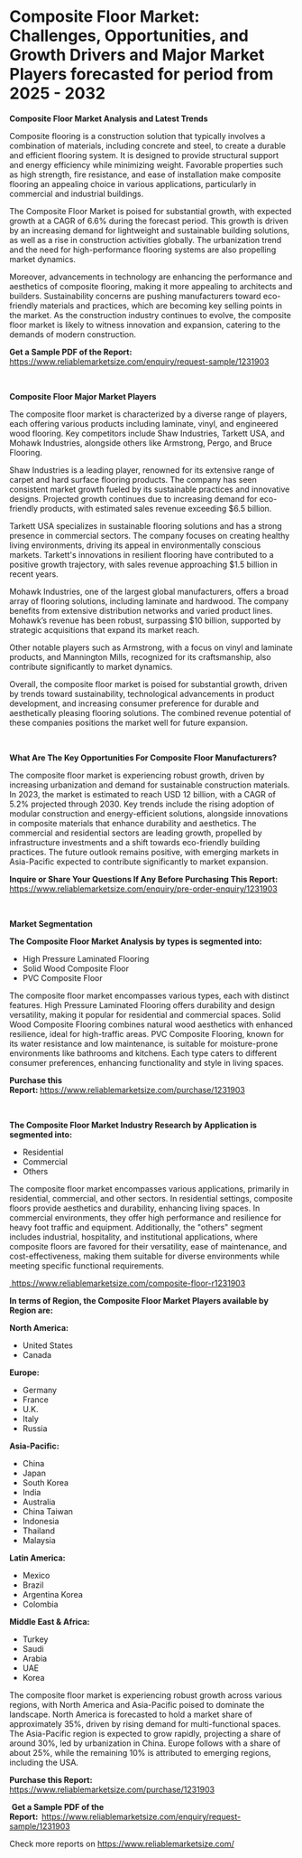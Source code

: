 <p><h1>Composite Floor Market: Challenges, Opportunities, and Growth Drivers and Major Market Players forecasted for period from 2025 - 2032</h1></p><p><strong>Composite Floor Market Analysis and Latest Trends</strong></p>
<p><p>Composite flooring is a construction solution that typically involves a combination of materials, including concrete and steel, to create a durable and efficient flooring system. It is designed to provide structural support and energy efficiency while minimizing weight. Favorable properties such as high strength, fire resistance, and ease of installation make composite flooring an appealing choice in various applications, particularly in commercial and industrial buildings.</p><p>The Composite Floor Market is poised for substantial growth, with expected growth at a CAGR of 6.6% during the forecast period. This growth is driven by an increasing demand for lightweight and sustainable building solutions, as well as a rise in construction activities globally. The urbanization trend and the need for high-performance flooring systems are also propelling market dynamics. </p><p>Moreover, advancements in technology are enhancing the performance and aesthetics of composite flooring, making it more appealing to architects and builders. Sustainability concerns are pushing manufacturers toward eco-friendly materials and practices, which are becoming key selling points in the market. As the construction industry continues to evolve, the composite floor market is likely to witness innovation and expansion, catering to the demands of modern construction.</p></p>
<p><strong>Get a Sample PDF of the Report:&nbsp;</strong> <a href="https://www.reliablemarketsize.com/enquiry/request-sample/1231903?utm_campaign=1995&utm_medium=2&utm_source=Github&utm_content=ia&utm_term=08022025&utm_id=composite-floor">https://www.reliablemarketsize.com/enquiry/request-sample/1231903</a></p>
<p>&nbsp;</p>
<p><strong>Composite Floor Major Market Players</strong></p>
<p><p>The composite floor market is characterized by a diverse range of players, each offering various products including laminate, vinyl, and engineered wood flooring. Key competitors include Shaw Industries, Tarkett USA, and Mohawk Industries, alongside others like Armstrong, Pergo, and Bruce Flooring.</p><p>Shaw Industries is a leading player, renowned for its extensive range of carpet and hard surface flooring products. The company has seen consistent market growth fueled by its sustainable practices and innovative designs. Projected growth continues due to increasing demand for eco-friendly products, with estimated sales revenue exceeding $6.5 billion.</p><p>Tarkett USA specializes in sustainable flooring solutions and has a strong presence in commercial sectors. The company focuses on creating healthy living environments, driving its appeal in environmentally conscious markets. Tarkett's innovations in resilient flooring have contributed to a positive growth trajectory, with sales revenue approaching $1.5 billion in recent years.</p><p>Mohawk Industries, one of the largest global manufacturers, offers a broad array of flooring solutions, including laminate and hardwood. The company benefits from extensive distribution networks and varied product lines. Mohawk’s revenue has been robust, surpassing $10 billion, supported by strategic acquisitions that expand its market reach.</p><p>Other notable players such as Armstrong, with a focus on vinyl and laminate products, and Mannington Mills, recognized for its craftsmanship, also contribute significantly to market dynamics. </p><p>Overall, the composite floor market is poised for substantial growth, driven by trends toward sustainability, technological advancements in product development, and increasing consumer preference for durable and aesthetically pleasing flooring solutions. The combined revenue potential of these companies positions the market well for future expansion.</p></p>
<p>&nbsp;</p>
<p><strong>What Are The Key Opportunities For Composite Floor Manufacturers?</strong></p>
<p><p>The composite floor market is experiencing robust growth, driven by increasing urbanization and demand for sustainable construction materials. In 2023, the market is estimated to reach USD 12 billion, with a CAGR of 5.2% projected through 2030. Key trends include the rising adoption of modular construction and energy-efficient solutions, alongside innovations in composite materials that enhance durability and aesthetics. The commercial and residential sectors are leading growth, propelled by infrastructure investments and a shift towards eco-friendly building practices. The future outlook remains positive, with emerging markets in Asia-Pacific expected to contribute significantly to market expansion.</p></p>
<p><strong>Inquire or Share Your Questions If Any Before Purchasing This Report:</strong> <a href="https://www.reliablemarketsize.com/enquiry/pre-order-enquiry/1231903?utm_campaign=1995&utm_medium=2&utm_source=Github&utm_content=ia&utm_term=08022025&utm_id=composite-floor">https://www.reliablemarketsize.com/enquiry/pre-order-enquiry/1231903</a></p>
<p>&nbsp;</p>
<p><strong>Market Segmentation</strong></p>
<p><strong>The Composite Floor Market Analysis by types is segmented into:</strong></p>
<p><ul><li>High Pressure Laminated Flooring</li><li>Solid Wood Composite Floor</li><li>PVC Composite Floor</li></ul></p>
<p><p>The composite floor market encompasses various types, each with distinct features. High Pressure Laminated Flooring offers durability and design versatility, making it popular for residential and commercial spaces. Solid Wood Composite Flooring combines natural wood aesthetics with enhanced resilience, ideal for high-traffic areas. PVC Composite Flooring, known for its water resistance and low maintenance, is suitable for moisture-prone environments like bathrooms and kitchens. Each type caters to different consumer preferences, enhancing functionality and style in living spaces.</p></p>
<p><strong>Purchase this Report:&nbsp;</strong><a href="https://www.reliablemarketsize.com/purchase/1231903?utm_campaign=1995&utm_medium=2&utm_source=Github&utm_content=ia&utm_term=08022025&utm_id=composite-floor">https://www.reliablemarketsize.com/purchase/1231903</a></p>
<p>&nbsp;</p>
<p><strong>The Composite Floor Market Industry Research by Application is segmented into:</strong></p>
<p><ul><li>Residential</li><li>Commercial</li><li>Others</li></ul></p>
<p><p>The composite floor market encompasses various applications, primarily in residential, commercial, and other sectors. In residential settings, composite floors provide aesthetics and durability, enhancing living spaces. In commercial environments, they offer high performance and resilience for heavy foot traffic and equipment. Additionally, the "others" segment includes industrial, hospitality, and institutional applications, where composite floors are favored for their versatility, ease of maintenance, and cost-effectiveness, making them suitable for diverse environments while meeting specific functional requirements.</p></p>
<p><a href="https://www.reliablemarketsize.com/composite-floor-r1231903?utm_campaign=1995&utm_medium=2&utm_source=Github&utm_content=ia&utm_term=08022025&utm_id=composite-floor">&nbsp;https://www.reliablemarketsize.com/composite-floor-r1231903</a></p>
<p><strong>In terms of Region, the Composite Floor Market Players available by Region are:</strong></p>
<p>
    <p> <strong> North America: </strong>
        <ul>
            <li>United States</li>
            <li>Canada</li>
        </ul>
        </p> 
    <p> <strong> Europe: </strong>
        <ul>
            <li>Germany</li>
            <li>France</li>
            <li>U.K.</li>
            <li>Italy</li>
            <li>Russia</li>
        </ul>
        </p> 
    <p> <strong> Asia-Pacific: </strong>
        <ul>
            <li>China</li>
            <li>Japan</li>
            <li>South Korea</li>
            <li>India</li>
            <li>Australia</li>
            <li>China Taiwan</li>
            <li>Indonesia</li>
            <li>Thailand</li>
            <li>Malaysia</li>
        </ul>
        </p> 
    <p> <strong> Latin America: </strong>
        <ul>
            <li>Mexico</li>
            <li>Brazil</li>
            <li>Argentina Korea</li>
            <li>Colombia</li>
        </ul>
        </p> 
    <p> <strong> Middle East & Africa: </strong>
        <ul>
            <li>Turkey</li>
            <li>Saudi</li>
            <li>Arabia</li>
            <li>UAE</li>
            <li>Korea</li>
        </ul>
    </p>
    </p>
<p><p>The composite floor market is experiencing robust growth across various regions, with North America and Asia-Pacific poised to dominate the landscape. North America is forecasted to hold a market share of approximately 35%, driven by rising demand for multi-functional spaces. The Asia-Pacific region is expected to grow rapidly, projecting a share of around 30%, led by urbanization in China. Europe follows with a share of about 25%, while the remaining 10% is attributed to emerging regions, including the USA.</p></p>
<p><strong>Purchase this Report: </strong><a href="https://www.reliablemarketsize.com/purchase/1231903?utm_campaign=1995&utm_medium=2&utm_source=Github&utm_content=ia&utm_term=08022025&utm_id=composite-floor">https://www.reliablemarketsize.com/purchase/1231903</a></p>
<p>&nbsp;<strong>Get a Sample PDF of the Report:&nbsp;&nbsp;</strong><a href="https://www.reliablemarketsize.com/enquiry/request-sample/1231903?utm_campaign=1995&utm_medium=2&utm_source=Github&utm_content=ia&utm_term=08022025&utm_id=composite-floor">https://www.reliablemarketsize.com/enquiry/request-sample/1231903</a></p>
<p><strong></strong></p>
<p>Check more reports on <a href="https://www.reliablemarketsize.com/?utm_campaign=1995&utm_medium=2&utm_source=Github&utm_content=ia&utm_term=08022025&utm_id=composite-floor">https://www.reliablemarketsize.com/</a></p>